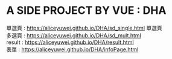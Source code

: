 # A SIDE PROJECT BY VUE : DHA

單選頁 : https://aliceyuwei.github.io/DHA/sd_single.html 單選頁
<br>
多選頁 : https://aliceyuwei.github.io/DHA/sd_mult.html
<br>
result : https://aliceyuwei.github.io/DHA/result.html
<br>
表單 : https://aliceyuwei.github.io/DHA/infoPage.html
